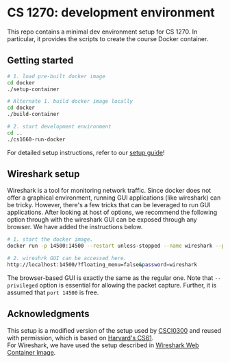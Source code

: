# CS 1270: development environment

This repo contains a minimal dev environment setup for CS 1270. In particular,
it provides the scripts to create the course Docker container.

## Getting started

```bash
# 1. load pre-built docker image
cd docker
./setup-container

# Alternate 1. build docker image locally
cd docker
./build-container

# 2. start development environment
cd ..
./cs1660-run-docker
```

For detailed setup instructions, refer to our [setup guide](https://hackmd.io/@cs1660/HyXQ9y1nj)!

## Wireshark setup

Wireshark is a tool for monitoring network traffic. Since docker does not offer
a graphical environment, running GUI applications (like wireshark) can be
tricky. However, there's a few tricks that can be leveraged to run GUI
applications. After looking at  host of options, we recommend the following
option through with the wireshark GUI can be exposed through any browser. We
have added the instructions below.

```bash
# 1. start the docker image. 
docker run -p 14500:14500 --restart unless-stopped --name wireshark --privileged ffeldhaus/wireshark

# 2. wireshrk GUI can be accessed here.
http://localhost:14500/?floating_menu=false&password=wireshark
```

The browser-based GUI is exactly the same as the regular one. Note that
```--privileged``` option is essential for allowing the packet capture.
Further, it is assumed that ```port 14500``` is free.

## Acknowledgments

This setup is a modified version of the setup used by
[CSCI0300](https://cs.brown.edu/courses/csci0300) and reused with
permission, which is based on [Harvard's CS61](https://cs61.seas.harvard.edu/site/2021/).  
For Wireshark, we have used the setup described in [Wireshark Web Container Image](https://github.com/ffeldhaus/docker-wireshark).
